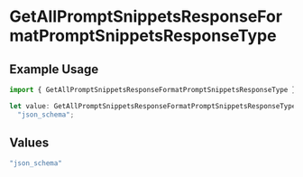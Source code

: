 # GetAllPromptSnippetsResponseFormatPromptSnippetsResponseType

## Example Usage

```typescript
import { GetAllPromptSnippetsResponseFormatPromptSnippetsResponseType } from "@orq-ai/node/models/operations";

let value: GetAllPromptSnippetsResponseFormatPromptSnippetsResponseType =
  "json_schema";
```

## Values

```typescript
"json_schema"
```